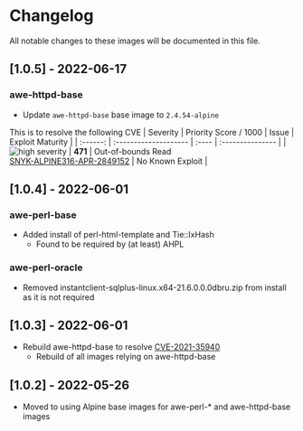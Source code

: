 # Changelog
All notable changes to these images will be documented in this file.

## [1.0.5] - 2022-06-17
### awe-httpd-base
- Update `awe-httpd-base` base image to `2.4.54-alpine`

This is to resolve the following CVE
| Severity                                                                                                                 | Priority Score / 1000  | Issue                                                                     | Exploit Maturity      |
| :------:                                                                                                                 | :--------------------  | :----                                                                     | :---------------      |
| ![high severity](https://res.cloudinary.com/snyk/image/upload/w_20,h_20/v1561977819/icon/h.png "high severity")   | **471**  | Out-of-bounds Read <br/>[SNYK-ALPINE316-APR-2849152](https://snyk.io/vuln/SNYK-ALPINE316-APR-2849152)   | No Known Exploit   |

## [1.0.4] - 2022-06-01
### awe-perl-base
- Added install of perl-html-template and Tie::IxHash
  - Found to be required by (at least) AHPL
### awe-perl-oracle
- Removed instantclient-sqlplus-linux.x64-21.6.0.0.0dbru.zip from install as it is not required

## [1.0.3] - 2022-06-01
- Rebuild awe-httpd-base to resolve [CVE-2021-35940](https://cve.mitre.org/cgi-bin/cvename.cgi?name=CVE-2021-35940)
  - Rebuild of all images relying on awe-httpd-base

## [1.0.2] - 2022-05-26
- Moved to using Alpine base images for awe-perl-* and awe-httpd-base images
